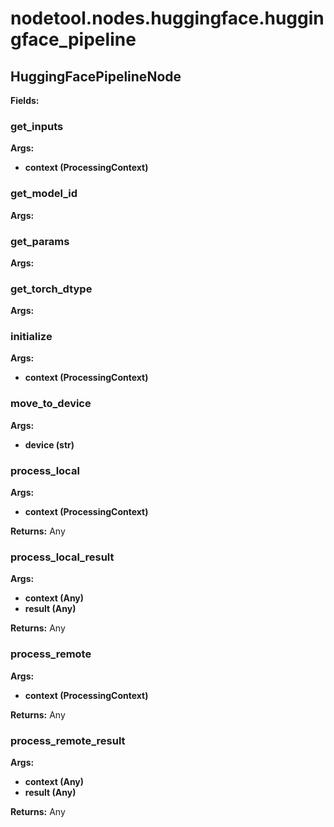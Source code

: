 # nodetool.nodes.huggingface.huggingface_pipeline

## HuggingFacePipelineNode

**Fields:**

### get_inputs

**Args:**
- **context (ProcessingContext)**

### get_model_id

**Args:**

### get_params

**Args:**

### get_torch_dtype

**Args:**

### initialize

**Args:**
- **context (ProcessingContext)**

### move_to_device

**Args:**
- **device (str)**

### process_local

**Args:**
- **context (ProcessingContext)**

**Returns:** Any

### process_local_result

**Args:**
- **context (Any)**
- **result (Any)**

**Returns:** Any

### process_remote

**Args:**
- **context (ProcessingContext)**

**Returns:** Any

### process_remote_result

**Args:**
- **context (Any)**
- **result (Any)**

**Returns:** Any


